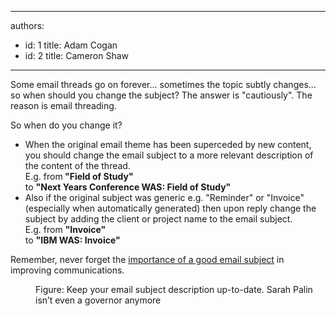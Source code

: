 

---
authors:
  - id: 1
    title: Adam Cogan
  - id: 2
    title: Cameron Shaw
---




<span class='intro'> 
  <p>Some email threads go on forever... sometimes the topic subtly changes... so when should you change the subject? The answer is &quot;cautiously&quot;. The reason is email threading.</p>
 </span>

<p>So when do you change it?</p><ul><li>When the original email theme has been superceded by new content, you should change the email subject to a more relevant description of the content of the thread.<br> E.g. from<strong> &quot;Field of Study&quot;</strong><br> to 
      <strong>&quot;Next Years Conference WAS&#58; Field of Study&quot;</strong></li><li>Also if the original subject was generic e.g. &quot;Reminder&quot; or &quot;Invoice&quot; (especially when automatically generated) then upon reply change the subject by adding the client or project name to the email subject.<br> E.g. from 
      <strong>&quot;Invoice&quot;</strong><br> to 
      <strong>&quot;IBM WAS&#58; Invoice&quot;</strong></li></ul><p>Remember, never forget the 
   <span>
      <a title="Realize the Importance of a Good Email Subject" href="/Pages/ImportanceOfAGoodSubject.aspx">importance of a good email subject</a></span> in improving communications.</p><dl class="image"><dt><img src="/PublishingImages/SarahPalin.jpg" alt="" /></dt><dd>Figure&#58; Keep your email subject description up-to-date. Sarah Palin isn’t even a governor anymore</dd></dl>​ 



